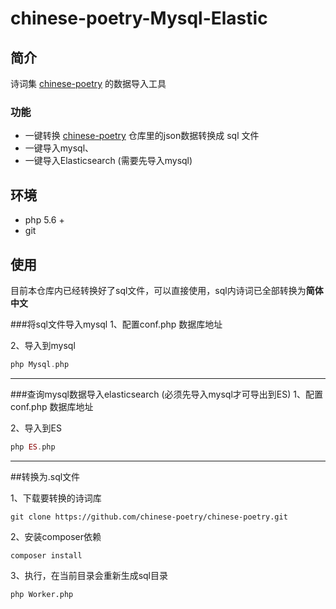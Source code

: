 # chinese-poetry-Mysql-Elastic

## 简介
  诗词集 [chinese-poetry](https://github.com/chinese-poetry/chinese-poetry) 的数据导入工具
### 功能
- 一键转换 [chinese-poetry](https://github.com/chinese-poetry/chinese-poetry) 仓库里的json数据转换成 sql 文件
- 一键导入mysql、
- 一键导入Elasticsearch (需要先导入mysql)


## 环境

- php 5.6 +
- git


## 使用
目前本仓库内已经转换好了sql文件，可以直接使用，sql内诗词已全部转换为**简体中文**

###将sql文件导入mysql
1、配置conf.php 数据库地址

2、导入到mysql
```php
php Mysql.php
```
<hr />

###查询mysql数据导入elasticsearch (必须先导入mysql才可导出到ES)
1、配置conf.php 数据库地址

2、导入到ES
```php
php ES.php
```
<hr />


##转换为.sql文件

1、下载要转换的诗词库
```shell
git clone https://github.com/chinese-poetry/chinese-poetry.git
```
2、安装composer依赖
```shell
composer install
```

3、执行，在当前目录会重新生成sql目录
```shell
php Worker.php
```

